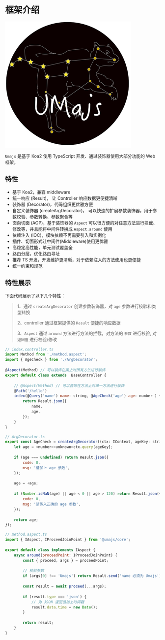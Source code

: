 # 框架介绍

![image](../assets/images/UMajs.png)

`Umajs` 是基于 Koa2 使用 TypeScript 开发、通过装饰器使用大部分功能的 Web 框架。

## 特性

* 基于 Koa2，兼容 middleware
* 统一响应 (Result)， 让 Controller 响应数据更便捷清晰
* 装饰器 (Decorator)，代码组织更优雅方便
* 自定义装饰器 (createArgDecorator)， 可以快速的扩展参数装饰器，用于参数校验、参数转换、参数聚合等
* 面向切面 (AOP)，基于装饰器的 `Aspect` 可以很方便的对任意方法进行拦截、修改等，并且能将中间件转换成 `Aspect.around` 使用
* 依赖注入 (IOC)，模块依赖不再需要引入和实例化
* 插件、切面形式让中间件(Middleware)使用更优雅
* 高稳定高性能，单元测试覆盖全
* 路由分层，优化路由寻址
* 推荐 TS 开发，开发维护更清晰，对于依赖注入的方法使用也更便捷
* 统一约束和规范

## 特性展示

下面代码展示了以下几个特性：
> 1、通过 `createArgDecorator` 创建参数装饰器，对 `age` 参数进行校验和类型转换
> 
> 2、controller 通过框架提供的 `Result` 便捷的响应数据
> 
> 3、`Aspect` 通过 `around` 方法进行方法的拦截，对方法的 `参数` 进行校验, 对 `返回值` 进行校验/修改

```js
// index.controller.ts
import Method from './method.aspect';
import { AgeCheck } from './ArgDecorator';

@Aspect(Method) // 可以装饰在类上对所有方法进行装饰
export default class extends  BaseController {

    // @Aspect(Method) // 可以装饰在方法上对单一方法进行装饰
    @Path('/hello')
    index(@Query('name') name: string, @AgeCheck('age') age: number ) {
        return Result.json({
            name,
            age,
        });
    }
}
```

```js
// ArgDecorator.ts
export const AgeCheck = createArgDecorator((ctx: IContext, ageKey: string) => {
    let age = <number><unknown>ctx.query[ageKey];

    if (age === undefined) return Result.json({
        code: 0,
        msg: '请加上 age 参数',
    });

    age = +age;

    if (Number.isNaN(age) || age < 0 || age > 120) return Result.json({
        code: 0,
        msg: '请传入正确的 age 参数',
    });

    return age;
});
```

```js
// method.aspect.ts
import { IAspect, IProceedJoinPoint } from '@umajs/core';

export default class implements IAspect {
    async around(proceedPoint: IProceedJoinPoint) {
        const { proceed, args } = proceedPoint;

        // 校验参数
        if (args[0] !== 'Umajs') return Result.send('name 必须为 Umajs');

        const result = await proceed(...args);

        if (result.type === 'json') {
            // 为 JSON 返回值加上时间戳
            result.data.time = new Date();
        }

        return result;
    }
}
```

